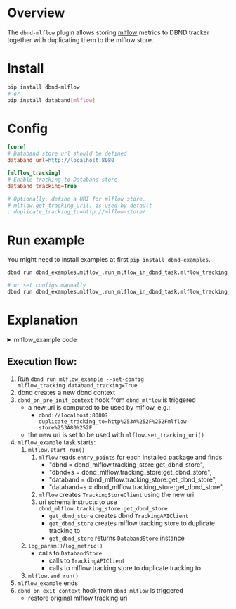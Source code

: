 # Overview
The `dbnd-mlflow` plugin allows storing [mlflow](https://github.com/mlflow/mlflow) metrics to DBND tracker together with duplicating them to the mlflow store.

# Install
```bash
pip install dbnd-mlflow
# or
pip install databand[mlflow]
```

# Config
```ini
[core]
# Databand store url should be defined
databand_url=http://localhost:8080

[mlflow_tracking]
# Enable tracking to Databand store
databand_tracking=True

# Optionally, define a URI for mlflow store,
# mlflow.get_tracking_uri() is used by default
; duplicate_tracking_to=http://mlflow-store/
```

# Run example
You might need to install examples at first `pip install dbnd-examples`.
```bash
dbnd run dbnd_examples.mlflow_.run_mlflow_in_dbnd_task.mlflow_tracking_in_task_example

# or set configs manually
dbnd run dbnd_examples.mlflow_.run_mlflow_in_dbnd_task.mlflow_tracking_in_task_example --set-config mlflow_tracking.databand_tracking=True
```

# Explanation

<details><summary>mlflow_example code</summary>
<p>

```python
from dbnd import task
from mlflow import start_run, end_run
from mlflow import log_metric, log_param

@task
def mlflow_example():
    start_run()
    # params
    log_param("param1", randint(0, 100))
    log_param("param2", randint(0, 100))
    # metrics
    log_metric("foo1", random())
    log_metric("foo2", random())
    end_run()
```

</p>
</details>

## Execution flow:
1. Run `dbnd run mlflow_example --set-config mlflow_tracking.databand_tracking=True`
2. dbnd creates a new dbnd context
3. `dbnd_on_pre_init_context` hook from `dbnd_mlflow` is triggered
    * a new uri is computed to be used by mlflow, e.g.:
        * `dbnd://localhost:8080?duplicate_tracking_to=http%253A%252F%252Fmlflow-store%253A80%252F`
    * the new uri is set to be used with `mlflow.set_tracking_uri()`
4. `mlflow_example` task starts:
    1. `mlflow.start_run()`
        1. `mlflow` reads `entry_points` for each installed package and finds:
            * "dbnd = dbnd_mlflow.tracking_store:get_dbnd_store",
            * "dbnd+s = dbnd_mlflow.tracking_store:get_dbnd_store",
            * "databand = dbnd_mlflow.tracking_store:get_dbnd_store",
            * "databand+s = dbnd_mlflow.tracking_store:get_dbnd_store",
        2. `mlflow` creates `TrackingStoreClient` using the new uri
        3. uri schema instructs to use `dbnd_mlflow.tracking_store:get_dbnd_store`
            * `get_dbnd_store` creates dbnd `TrackingAPIClient`
            * `get_dbnd_store` creates mlflow tracking store to duplicate tracking to
            * `get_dbnd_store` returns `DatabandStore` instance
    2. `log_param()`/`log_metric()`
        * calls to `DatabandStore`
            * calls to `TrackingAPIClient`
            * calls to mlflow tracking store to duplicate tracking to
    3. `mlflow.end_run()`
5. `mlflow_example` ends
6. `dbnd_on_exit_context` hook from `dbnd_mlflow` is triggered
    * restore original mlflow tracking uri
